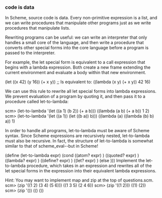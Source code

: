 
### code is data
In Scheme, source code is data. Every non-primitive expression is a list, and we can write 
procedures that manipulate other programs just as we write procedures that manipulate lists.

Rewriting programs can be useful: we can write an interpreter that only handles a small core 
of the language, and then write a procedure that converts other special forms into the core 
language before a program is passed to the interpreter.

For example, the let special form is equivalent to a call expression that begins with a lambda expression. 
Both create a new frame extending the current environment and evaluate a body within that new environment.

(let ((x 42) (y 16)) (+ x y))
;; Is equivalent to:
((lambda (x y) (+ x y)) 42 16)

We can use this rule to rewrite all let special forms into lambda expressions. 
We prevent evaluation of a program by quoting it, and then pass it to a procedure called let-to-lambda:

scm> (let-to-lambda '(let ((a 1) (b 2)) (+ a b)))
((lambda (a b) (+ a b)) 1 2)
scm> (let-to-lambda '(let ((a 1)) (let ((b a)) b)))
((lambda (a) ((lambda (b) b) a)) 1)

In order to handle all programs, let-to-lambda must be aware of Scheme syntax. 
Since Scheme expressions are recursively nested, let-to-lambda must also be recursive. 
In fact, the structure of let-to-lambda is somewhat similar to that of scheme_eval--but in Scheme!

(define (let-to-lambda expr)
  (cond ((atom?   expr) <rewrite atoms>)
        ((quoted? expr) <rewrite quoted expressions>)
        ((lambda? expr) <rewrite lambda expressions>)
        ((define? expr) <rewrite define expressions>)
        ((let?    expr) <rewrite let expressions>)
        (else           <rewrite other expressions>)))
Implement the let-to-lambda procedure, which takes in an expression and rewrites all of the 
let special forms in the expression into their equivalent lambda expressions.

Hint: You may want to implement map and zip at the top of questions.scm.
scm> (zip '((1 2) (3 4) (5 6)))
((1 3 5) (2 4 6))
scm> (zip '((1 2)))
((1) (2))
scm> (zip '())
(() ())






